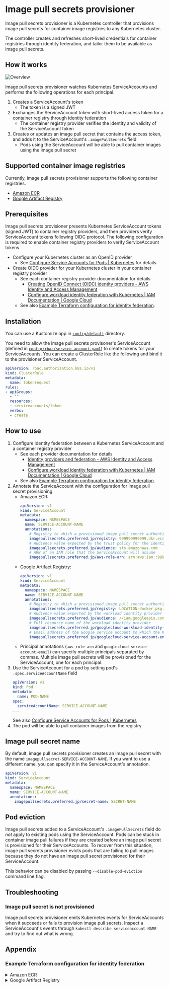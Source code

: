 # Image pull secrets provisioner

Image pull secrets provisioner is a Kubernetes controller that provisions image pull secrets for container image registries to any Kubernetes cluster.

The controller creates and refreshes short-lived credentials for container registries through identity federation, and tailor them to be available as image pull secrets.

## How it works

![Overview](./docs/overview.png)

Image pull secrets provisioner watches Kubernetes ServiceAccounts and performs the following operations for each principal.

1. Creates a ServiceAccount's token
    - The token is a signed JWT
2. Exchanges the ServiceAccount token with short-lived access token for a container registry through identity federation
    - The container registry provider verifies the identity and validity of the ServiceAccount token
3. Creates or updates an image pull secret that contains the access token,
   and adds it to the ServiceAccount's `.imagePullSecrets` field
    - Pods using the ServiceAccount will be able to pull container images using the image pull secret

## Supported container image registries

Currently, image pull secrets provisioner supports the following container registries.

- [Amazon ECR](https://aws.amazon.com/ecr/)
- [Google Artifact Registry](https://cloud.google.com/artifact-registry)

## Prerequisites

Image pull secrets provisioner presents Kubernetes ServiceAccount tokens (signed JWT) to container registry providers, and then providers verify ServiceAccount tokens following OIDC protocol.
The following configuration is required to enable container registry providers to verify ServiceAccount tokens.

- Configure your Kubernetes cluster as an OpenID provider
    - See [Configure Service Accounts for Pods | Kubernetes](https://kubernetes.io/docs/tasks/configure-pod-container/configure-service-account/#service-account-issuer-discovery) for details
- Create OIDC provider for your Kubernetes cluster in your container registry provider
    - See each container registry provider documentation for details
        - [Creating OpenID Connect (OIDC) identity providers - AWS Identity and Access Management](https://docs.aws.amazon.com/IAM/latest/UserGuide/id_roles_providers_create_oidc.html)
        - [Configure workload identity federation with Kubernetes | IAM Documentation | Google Cloud](https://cloud.google.com/iam/docs/workload-identity-federation-with-kubernetes#create_the_workload_identity_pool_and_provider)
    - See also [Example Terraform configuration for identity federation](#example-terraform-configuration-for-identity-federation).

## Installation

You can use a Kustomize app in [`config/default`](./config/default/) directory.

You need to allow the image pull secrets provisoner's ServiceAccount (defined in [`config/rbac/service_account.yaml`](./config/rbac/service_account.yaml))
to create tokens for your ServiceAccounts.
You can create a ClusterRole like the following and bind it to the provisioner ServiceAccount.

```yaml
apiVersion: rbac.authorization.k8s.io/v1
kind: ClusterRole
metadata:
  name: tokenrequest
rules:
- apiGroups:
  - ""
  resources:
  - serviceaccounts/token
  verbs:
  - create
```

## How to use

1. Configure identity federation between a Kubernetes ServiceAccount and a container registry provider
    - See each provider documentation for details
        - [Identity providers and federation - AWS Identity and Access Management](https://docs.aws.amazon.com/IAM/latest/UserGuide/id_roles_providers.html)
        - [Configure workload identity federation with Kubernetes | IAM Documentation | Google Cloud](https://cloud.google.com/iam/docs/workload-identity-federation-with-kubernetes)
    - See also [Example Terraform configuration for identity federation](#example-terraform-configuration-for-identity-federation).
2. Annotate the ServiceAccount with the configuration for image pull secret provisioning
    - Amazon ECR:
      ```yaml
      apiVersion: v1
      kind: ServiceAccount
      metadata:
        namespace: NAMESPACE
        name: SERVICE-ACCOUNT-NAME
        annotations:
          # Registry to which a provisioned image pull secret authenticates
          imagepullsecrets.preferred.jp/registry: 999999999999.dkr.ecr.LOCATION.amazonaws.com
          # Audience value expected by the trust policy for the identity federation
          imagepullsecrets.preferred.jp/audience: sts.amazonaws.com
          # ARN of an IAM role that the ServiceAccount will assume
          imagepullsecrets.preferred.jp/aws-role-arn: arn:aws:iam::999999999999:role/ROLE-NAME
      ```
    - Google Artifact Registry:
      ```yaml
      apiVersion: v1
      kind: ServiceAccount
      metadata:
        namespace: NAMESPACE
        name: SERVICE-ACCOUNT-NAME
        annotations:
          # Registry to which a provisioned image pull secret authenticates
          imagepullsecrets.preferred.jp/registry: LOCATION-docker.pkg.dev
          # Audience value expected by the workload identity provider
          imagepullsecrets.preferred.jp/audience: //iam.googleapis.com/projects/999999999999/locations/global/workloadIdentityPools/POOL-NAME/providers/PROVIDER-NAME
          # Full resource name of the workload identity provider
          imagepullsecrets.preferred.jp/googlecloud-workload-identity-provider: projects/999999999999/locations/global/workloadIdentityPools/POOL-NAME/providers/PROVIDER-NAME
          # Email address of the Google service account to which the Kubernetes ServiceAccount will impersonate
          imagepullsecrets.preferred.jp/googlecloud-service-account-email: SERVICE-ACCOUNT-ID@PROJECT-NAME.iam.gserviceaccount.com
      ```
    - Principal annotations (`aws-role-arn` and `googlecloud-service-account-email`) can specify multiple principals separated by commas. Multiple image pull secrets will be provisioned for the ServiceAccount, one for each principal.
3. Use the ServiceAccount for a pod by setting pod's `.spec.serviceAccountName` field
   ```yaml
   apiVersion: v1
   kind: Pod
   metadata:
     name: POD-NAME
   spec:
     serviceAccountName: SERVICE-ACCOUNT-NAME
   ...
   ```
   See also [Configure Service Accounts for Pods | Kubernetes](https://kubernetes.io/docs/tasks/configure-pod-container/configure-service-account/)
4. The pod will be able to pull container images from the registry

## Image pull secret name

By default, image pull secrets provisioner creates an image pull secret with the name `imagepullsecret-SERVICE-ACCOUNT-NAME`.
If you want to use a different name, you can specify it in the ServiceAccount's annotation.

```yaml
apiVersion: v1
kind: ServiceAccount
metadata:
  namespace: NAMESPACE
  name: SERVICE-ACCOUNT-NAME
  annotations:
    imagepullsecrets.preferred.jp/secret-name: SECRET-NAME
```

## Pod eviction

Image pull secrets added to a ServiceAccount's `.imagePullSecrets` field do *not* apply to existing pods using the ServiceAccount.
Pods can be stuck in container image pull failures if they are created before an image pull secret is provisioned for their ServiceAccounts.
To recover from this situation, image pull secrets provisioner evicts pods that are failing to pull images because they do not have an image pull secret provisioned for their ServiceAccount.

This behavior can be disabled by passing `--disable-pod-eviction` command line flag.

## Troubleshooting

### Image pull secret is not provisioned

Image pull secrets provisioner emits Kubernetes events for ServiceAccounts when it succeeds or fails to provision image pull secrets.
Inspect a ServiceAccount's events through `kubectl describe serviceaccount NAME` and try to find out what is wrong.

## Appendix

### Example Terraform configuration for identity federation

<details>
<summary>Amazon ECR</summary>
<p>

```terraform
locals {
  issuer = "ISSUER-DOMAIN"
  sub    = "system:serviceaccount:NAMESPACE:NAME"
}

# Create an OIDC provider for your Kubernetes cluster.
data "tls_certificate" "provider" {
  url = "https://${local.issuer}"
}

resource "aws_iam_openid_connect_provider" "provider" {
  url             = "https://${local.issuer}"
  client_id_list  = ["sts.amazonaws.com"] # Audience value expected by this provider.
  thumbprint_list = [data.tls_certificate.provider.certificates[0].sha1_fingerprint]
}

# Allow your Kubernetes ServiceAccount to assume an AWS IAM role.
# The role has permission to get ECR authorization tokens.
data "aws_iam_policy_document" "assume_role_policy" {
  statement {
    effect = "Allow"
    principals {
      type        = "Federated"
      identifiers = [aws_iam_openid_connect_provider.provider.arn]
    }
    actions = ["sts:AssumeRoleWithWebIdentity"]

    condition {
      test     = "StringEquals"
      variable = "${local.issuer}:aud"
      values   = ["sts.amazonaws.com"]
    }

    condition {
      test     = "StringEquals"
      variable = "${local.issuer}:sub"
      values   = [local.sub]
    }
  }
}

data "aws_iam_policy_document" "ecr_get_authorization_token_policy" {
  statement {
    effect = "Allow"
    actions = [
      "ecr:GetAuthorizationToken",
    ]
    resources = ["*"]
  }
}

resource "aws_iam_role" "federated" {
  name               = "ROLE-NAME"
  assume_role_policy = data.aws_iam_policy_document.assume_role_policy.json
  inline_policy {
    name   = "ECRGetAuthorizationToken"
    policy = data.aws_iam_policy_document.ecr_get_authorization_token_policy.json
  }
}

# Create an ECR repository and allow the role to pull container images from it.
resource "aws_ecr_repository" "repository" {
  name = "REPOSITORY-NAME"
}

data "aws_iam_policy_document" "repository_policy" {
  statement {
    effect = "Allow"
    principals {
      type        = "AWS"
      identifiers = [aws_iam_role.federated.arn]
    }
    actions = [
      "ecr:BatchGetImage",
      "ecr:GetDownloadUrlForLayer",
    ]
  }
}

resource "aws_ecr_repository_policy" "policy" {
  repository = aws_ecr_repository.repository.name
  policy     = data.aws_iam_policy_document.repository_policy.json
}
```

</p>
</details>

<details>
<summary>Google Artifact Registry</summary>
<p>

```terraform
locals {
  issuer = "ISSUER-DOMAIN"
  sub    = "system:serviceaccount:NAMESPACE:NAME"
}

# Create a workload identity pool and provider for your Kubernetes cluster.
resource "google_iam_workload_identity_pool" "pool" {
  workload_identity_pool_id = "POOL-NAME"
}

resource "google_iam_workload_identity_pool_provider" "provider" {
  workload_identity_pool_provider_id = "PROVIDER-NAME"
  workload_identity_pool_id          = google_iam_workload_identity_pool.pool.workload_identity_pool_id
  attribute_mapping = {
    "google.subject" = "\"${local.issuer}::\" + assertion.sub"
  }
  oidc {
    issuer_uri = "https://${local.issuer}"
  }
}

# Allow your Kubernetes ServiceAccount to impersonate a Google service account.
resource "google_service_account" "sa" {
  account_id = "SERVICE-ACCOUNT-ID"
}

resource "google_service_account_iam_member" "federated" {
  service_account_id = google_service_account.sa.id
  role               = "roles/iam.workloadIdentityUser"
  member = join("/", [
    "principal://iam.googleapis.com/projects/PROJECT-ID/locations/global",
    "workloadIdentityPools/${google_iam_workload_identity_pool.pool.workload_identity_pool_id}",
    "subject/${local.issuer}::${local.sub}",
  ])
}

# Create a Artifact Registry repository and allow the Google service account to pull container images from it.
resource "google_artifact_registry_repository" "repository" {
  location      = "LOCATION"
  repository_id = "REPOSITORY-NAME"
  format        = "DOCKER"
}

resource "google_artifact_registry_repository_iam_member" "repository_iam_member" {
  location   = google_artifact_registry_repository.repository.location
  repository = google_artifact_registry_repository.repository.name
  role       = "roles/artifactregistry.reader"
  member     = google_service_account.sa.member
}
```

</p>
</details>
